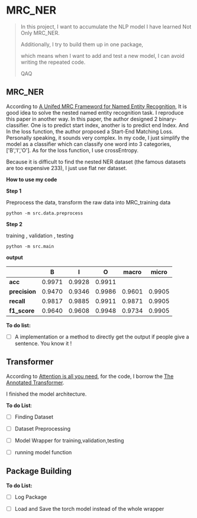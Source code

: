 # MRC_NER
>In this project, I want to accumulate the NLP model I have learned Not Only MRC_NER. 
>
>Additionally, I try to build them up in one package,
>
>which means when I want to add and test a new model, I can avoid writing the repeated code.
>
>QAQ



## MRC_NER

According to [A Unifed MRC Frameword for Named Entity Recognition](https://arxiv.org/abs/1910.11476), It is good idea to solve the nested named entity recognition task. I reproduce this paper in another way. In this paper, the author designed 2 binary-classifier. One is to predict start index, another is to predict end Index. And In the loss function, the author proposed a Start-End Matching Loss. Personally speaking, it sounds very complex. In my code, I just simplify the model as a classifier which can classify one word into 3 categories, ['B','I','O']. As for the loss function, I use crossEntropy.

Because it is difficult to find the nested NER dataset (the famous datasets are too expensive 233), I just use flat ner dataset.



**How to use my code**

**Step 1** 

Preprocess the data, transform the raw data into MRC_training data

```shell
python -m src.data.preprocess
```



**Step 2**

training , validation , testing

```shell
python -m src.main
```



**output**

|               |   B    |   I    |   O    | macro  | micro  |
| ------------- | :----: | :----: | :----: | :----: | ------ |
| **acc**       | 0.9971 | 0.9928 | 0.9911 |        |        |
| **precision** | 0.9470 | 0.9346 | 0.9986 | 0.9601 | 0.9905 |
| **recall**    | 0.9817 | 0.9885 | 0.9911 | 0.9871 | 0.9905 |
| **f1_score**  | 0.9640 | 0.9608 | 0.9948 | 0.9734 | 0.9905 |



**To do list:**

- [ ] A implementation or a method to directly get the output if people give a sentence. You know it !

## Transformer

According to [Attention is all you need](https://arxiv.org/abs/1706.03762), for the code, I borrow the [The Annotated Transformer](http://nlp.seas.harvard.edu/2018/04/03/attention.html#attention).

I finished the model architecture. 

**To do List**:

- [ ] Finding Dataset
- [ ] Dataset Preprocessing
- [ ] Model Wrapper for training,validation,testing
- [ ] running model function





## Package Building

**To do List:**

- [ ] Log Package
- [ ] Load and Save the torch model instead of the whole wrapper

